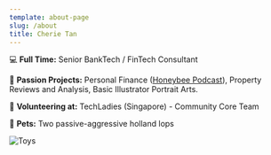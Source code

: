 ```yaml
---
template: about-page
slug: /about
title: Cherie Tan
---
```

💻 **Full Time:** Senior BankTech / FinTech Consultant

🎁 **Passion Projects:** Personal Finance ([Honeybee Podcast](https://anchor.fm/honeybee-podcast)), Property Reviews and Analysis, Basic Illustrator Portrait Arts.

💜 **Volunteering at:** TechLadies (Singapore) - Community Core Team

🐇 **Pets:** Two passive-aggressive holland lops

![Toys](/assets/vanessa-bucceri-gdirwiyama8-unsplash.jpg "Toys")